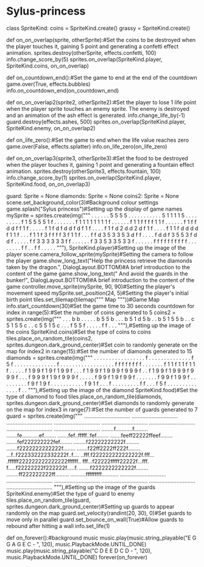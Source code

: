 # Sylus-princess
class SpriteKind:
    coins = SpriteKind.create()
    grassy = SpriteKind.create()

def on_on_overlap(sprite, otherSprite):#Set the coins to be destroyed when the player touches it, gaining 5 point and generating a confetti effect animation.
    sprites.destroy(otherSprite, effects.confetti, 100)
    info.change_score_by(5)
sprites.on_overlap(SpriteKind.player, SpriteKind.coins, on_on_overlap)

def on_countdown_end():#Set the game to end at the end of the countdown
    game.over(True, effects.bubbles)
info.on_countdown_end(on_countdown_end)

def on_on_overlap2(sprite2, otherSprite2):#Set the player to lose 1 life point when the player sprite touches an enemy sprite. The enemy is destroyed and an animation of the ash effect is generated.
    info.change_life_by(-1)
    guard.destroy(effects.ashes, 500)
sprites.on_overlap(SpriteKind.player, SpriteKind.enemy, on_on_overlap2)

def on_life_zero():#Set the game to end when the life value reaches zero
    game.over(False, effects.splatter)
info.on_life_zero(on_life_zero)

def on_on_overlap3(sprite3, otherSprite3):#Set the food to be destroyed when the player touches it, gaining 1 point and generating a fountain effect animation.
    sprites.destroy(otherSprite3, effects.fountain, 100)
    info.change_score_by(1)
sprites.on_overlap(SpriteKind.player, SpriteKind.food, on_on_overlap3)

guard: Sprite = None
diamonds: Sprite = None
coins2: Sprite = None
scene.set_background_color(3)#Background colour settings
game.splash("Sylus princess")#Setting up the display of game names
mySprite = sprites.create(img("""
        . . . . . . 5 5 5 5 . . . . . . 
            . . . . . 5 1 1 1 1 5 . . . . . 
            . . . . f 1 5 5 5 5 1 f . . . . 
            . . . f 1 1 1 1 1 1 1 1 f . . . 
            . . . f 1 1 f f f f 1 1 f . . . 
            . . . f 1 f f d d f f 1 f . . . 
            . . f 1 f d f d d f d f 1 f . . 
            . . f 1 f d 2 d d 2 d f 1 f . . 
            . . f 1 1 f d d d d f 1 1 f . . 
            . f 1 1 f 3 f f f f 3 f 1 1 f . 
            . . f f d 3 5 3 3 5 3 d f f . . 
            . . f d d f 3 5 5 3 f d d f . . 
            . . . f f 3 3 3 3 3 3 f f . . . 
            . . . f 3 3 5 3 3 5 3 3 f . . . 
            . . . f f f f f f f f f f . . . 
            . . . . . f f . . f f . . . . .
    """),
    SpriteKind.player)#Setting up the image of the player
scene.camera_follow_sprite(mySprite)#Setting the camera to follow the player
game.show_long_text("Help the princess retrieve the diamonds taken by the dragon.",
    DialogLayout.BOTTOM)#A brief introduction to the content of the game
game.show_long_text(" And avoid the guards in the bunker!", DialogLayout.BOTTOM)#A brief introduction to the content of the game
controller.move_sprite(mySprite, 90, 90)#Setting the player's movement speed
mySprite.set_position(24, 5)#Setting the player's initial birth point
tiles.set_tilemap(tilemap("""
    Map
"""))#Game Map
info.start_countdown(30)#Set the game time to 30 seconds countdown
for index in range(5):#Set the number of coins generated to 5
    coins2 = sprites.create(img("""
            . . . b b . . . 
                    . . b 5 5 b . . 
                    . b 5 1 d 5 b . 
                    . b 5 1 5 5 b . 
                    . c 5 1 5 5 c . 
                    . c 5 5 1 5 c . 
                    . . f 5 5 f . . 
                    . . . f f . . .
        """),#Setting up the image of the coins
        SpriteKind.coins)#Set the type of coins to coins
    tiles.place_on_random_tile(coins2, sprites.dungeon.dark_ground_center)#Set coin to randomly generate on the map
for index2 in range(15):#Set the number of diamonds generated to 15
    diamonds = sprites.create(img("""
            . . . . . . . . . . . . . . . . 
                    . f . . . . . . . . . . . . . . 
                    f 5 f . . . . . . . . . . . . . 
                    . f . . . . . . . . . . . . . . 
                    . . . . f f f f f f f f . . . . 
                    . . . f 1 1 f 1 1 f 1 1 f . . . 
                    . . f 1 9 9 f 1 9 f 1 9 9 f . . 
                    . f 1 9 9 f 1 9 9 9 f 9 9 9 f . 
                    . f 1 9 9 f 1 9 9 9 f 9 9 9 f . 
                    . . f 9 9 9 f 1 9 f 9 9 9 f . . 
                    . . . f 9 9 f 1 9 f 9 9 f . . . 
                    . . . . f 9 9 f 1 9 9 f . . . . 
                    . . . . . f 9 f 1 9 f . . . . . 
                    . . . . . . f 9 1 f . . . f . . 
                    . . . . . . . f f . . . f 5 f . 
                    . . . . . . . . . . . . . f . .
        """),#Setting up the image of the diamond
        SpriteKind.food)#Set the type of diamond to food
    tiles.place_on_random_tile(diamonds, sprites.dungeon.dark_ground_center)#Set diamonds to randomly generate on the map
for index3 in range(7):#Set the number of guards generated to 7
    guard = sprites.create(img("""
            ..............................
                    ..............................
                    ..............................
                    ..............................
                    ..............................
                    ..............................
                    ..............................
                    ..............................
                    ........f...........f.........
                    .......fe...........ef........
                    .......fef..fffff..fef........
                    .......feeff22222ffeef........
                    .......fef222222222fef........
                    ........f22222222222f.........
                    .......f2222222222222f........
                    .......f22ff2222ff222f........
                    ...f..f222332222332222f..f....
                    ..fff.f222222222222222f.fff...
                    .ffffff222222222222222ffffff..
                    fff...f22222fffff22222f...fff.
                    f.....f22222222f222222f.....f.
                    .......f2222222222222f........
                    ........ff222222222ff.........
                    ..........fffffffff...........
                    ..............................
                    ..............................
                    ..............................
                    ..............................
                    ..............................
                    ..............................
        """),#Setting up the image of the guards
        SpriteKind.enemy)#Set the type of guard to enemy
    tiles.place_on_random_tile(guard, sprites.dungeon.dark_ground_center)#Setting up guards to appear randomly on the map
    guard.set_velocity(randint(20, 30), 0)#Set guards to move only in parallel
    guard.set_bounce_on_wall(True)#Allow guards to rebound after hitting a wall
info.set_life(1)

def on_forever():#background music
    music.play(music.string_playable("E G G A G E C - ", 120),
        music.PlaybackMode.UNTIL_DONE)
    music.play(music.string_playable("C D E E D C D - ", 120),
        music.PlaybackMode.UNTIL_DONE)
forever(on_forever)
